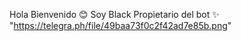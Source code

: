 Hola Bienvenido 😊
Soy Black Propietario del bot ✨
"https://telegra.ph/file/49baa73f0c2f42ad7e85b.png"